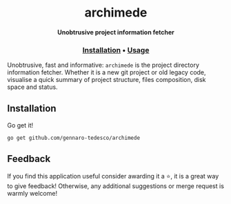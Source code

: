 <h1 align="center">
  archimede
</h1>

<h4 align="center">Unobtrusive project information fetcher</h4>
<h3 align="center">
  <a href="#Installation">Installation</a> •
  <a href="#Usage">Usage</a>
</h3>


Unobtrusive, fast and informative: `archimede` is the project directory information fetcher. Whether it is a new git project or old legacy code, visualise a quick summary of project structure, files composition, disk space and status.


## Installation
Go get it!
```
go get github.com/gennaro-tedesco/archimede
```

## Feedback
If you find this application useful consider awarding it a ⭐, it is a great way to give feedback! Otherwise, any additional suggestions or merge request is warmly welcome!

